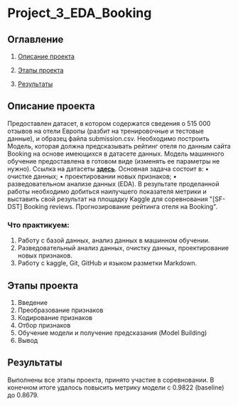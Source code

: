 # Project_3_EDA_Booking

## Оглавление

1. [Описание проекта](#описание-проекта)

2. [Этапы проекта](#этапы-проекта)

3. [Результаты](#результаты)

## Описание проекта

Предоставлен датасет, в котором содержатся сведения о 515 000 отзывов на отели Европы (разбит на тренировочные и тестовые данные), и образец файла submission.csv. Необходимо построить Модель, которая должна предсказывать рейтинг отеля по данным сайта Booking на основе имеющихся в датасете данных. Модель машинного обучение предоставлена в готовом виде (изменять ее параметры не нужно). Ссылка на датасеты [**здесь**](https://drive.google.com/drive/folders/1Q5vGNDuAYe4l3YKczF2-3XKvdwOAGA8E?usp=share_link).
Основная задача состоит в:
•	очистке данных;
•	проектировании новых признаков;
•	разведовательном анализе данных (EDA).
В результате проделанной работы необходимо добиться наилучшего показателя метрики и выставить свой результат на площадку Kaggle для соревнования "[SF-DST] Booking reviews. Прогнозирование рейтинга отеля на Booking".

### Что практикуем:
1. Работу с базой данных, анализ данных в машинном обучении. 
2. Разведовательный анализ данных, очистку данных, проектирование новых признаков.
3. Работу с kaggle, Git, GitHub и языком разметки Markdown.

## Этапы проекта

1. Введение
2. Преобразование признаков
3. Кодирование признаков
4. Отбор признаков
5. Обучение модели и получение предсказания (Model Building)  
6. Вывод

## Результаты
Выполнены все этапы проекта, принято участие в соревновании. В конечном итоге удалось повысить метрику модели c 0.9822 (baseline) до 0.8679.
